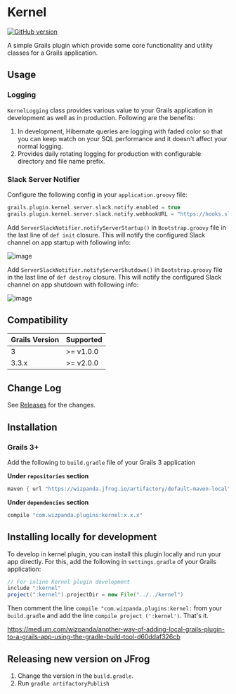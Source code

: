# Kernel

[![GitHub version](https://badge.fury.io/gh/wizpanda%2Fkernel.svg)](https://badge.fury.io/gh/wizpanda%2Fkernel)

A simple Grails plugin which provide some core functionality and utility classes for a Grails application.

## Usage

### Logging

`KernelLogging` class provides various value to your Grails application in development as well as in production. Following are the benefits:

1. In development, Hibernate queries are logging with faded color so that you can keep watch on your SQL performance and it doesn't 
affect your normal logging.
2. Provides daily rotating logging for production with configurable directory and file name prefix.

### Slack Server Notifier

Configure the following config in your `application.groovy` file:

```groovy
grails.plugin.kernel.server.slack.notify.enabled = true
grails.plugin.kernel.server.slack.notify.webhookURL = "https://hooks.slack.com/services/xxxxxx/xxxxxxx/jJ5dbjbCnfB8EN5dBugFi3d"
```

Add `ServerSlackNotifier.notifyServerStartup()` in `Bootstrap.groovy` file in the last line of `def init` closure. This will notify the 
configured Slack channel on app startup with following info:

![image](https://user-images.githubusercontent.com/1804514/56596307-f73ba500-660d-11e9-93e2-fcb8f582b056.png)

Add `ServerSlackNotifier.notifyServerShutdown()` in `Bootstrap.groovy` file in the last line of `def destroy` closure. This will notify 
the configured Slack channel on app shutdown with following info:

![image](https://user-images.githubusercontent.com/1804514/56596481-4681d580-660e-11e9-8f0b-4556f2c84b38.png)


## Compatibility

Grails Version | Supported
--------- | ---------
3         |  >= v1.0.0
3.3.x     |  >= v2.0.0

## Change Log

See [Releases](https://github.com/wizpanda/kernel/releases) for the changes.

## Installation

### Grails 3+

Add the following to `build.gradle` file of your Grails 3 application

**Under `repositories` section**

```groovy
maven { url "https://wizpanda.jfrog.io/artifactory/default-maven-local" }
```

**Under `dependencies` section**

```groovy
compile "com.wizpanda.plugins:kernel:x.x.x"
```

## Installing locally for development

To develop in kernel plugin, you can install this plugin locally and run your app directly. For this, add the following in 
`settings.gradle` of your Grails application:

```groovy
// For inline Kernel plugin development
include ":kernel"
project(":kernel").projectDir = new File("../../kernel")
```

Then comment the line `compile "com.wizpanda.plugins:kernel:` from your `build.gradle` and add the line `compile project (':kernel')`. That's it.

https://medium.com/wizpanda/another-way-of-adding-local-grails-plugin-to-a-grails-app-using-the-gradle-build-tool-d60ddaf326cb

## Releasing new version on JFrog

1. Change the version in the `build.gradle`.
2. Run `gradle artifactoryPublish`
